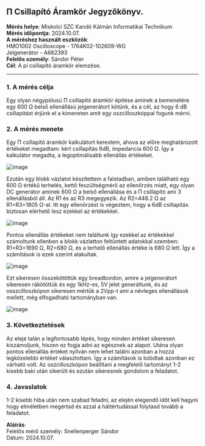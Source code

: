## &#928; Csillapító Áramkör Jegyzőkönyv.

**Mérés helye**: Miskolci SZC Kandó Kálmán Informatikai Technikum  
**Mérés időpontja**: 2024.10.07.  
**A méréshez használt eszközök**:<br>
HMO1002 Oscilloscope - 1764K02-102609-WG <br>
Jelgenerátor - A682393<br>
**Felelős személy**: Sándor Péter  
**Cél**: A pi csillapító áramkör elemzése.

---

### 1. **A mérés célja**

Egy olyan négypólusú Π csillapító áramkör építése aminek a bemenetére egy 600 Ω belső ellenállású jelgenerátort kötünk, és a cél, az hogy 6 dB csillapítást érjünk el a kimeneten amit egy oszcilloszkóppal fogunk mérni.

### 2. **A mérés menete**

Egy Π csillapító áramkör kalkulátort kerestem, ahova az előre meghatározott értékeket megadtam: kért csillapítás 6dB, impedancia 600 Ω. Így a kalkulátor megadta, a legoptimálisabb ellenállás értékeket.

![image](https://github.com/user-attachments/assets/c2e08f2c-e3f4-4301-910e-3c919be68bc7)

Ezután egy blokk vázlatot készítettem a falstadban, amiben található egy 600 Ω értékű terhelés, kettő feszültségmérő az ellenőrzés miatt, egy olyan DC generátor aminek 600 Ω a belső ellenállása és a Π csillapító ami 3 ellenállásból áll. Az R1 és az R3 megegyezik. Az R2=448.2 Ω az R1=R3=1805 Ω-al. Itt egy ellenőrzést is végeztem, hogy a 6dB csillapítás biztosan elérhető lesz ezekkel az értékekkel.

![image](https://github.com/user-attachments/assets/78c0a220-05a1-4784-89fe-eeb7e051c8b3)

Pontos ellenállás értékeket nem találtunk így ezekkel az értékekkel számoltunk ellenben a blokk vázlatton feltüntett adatokkal szemben: R1=R3=1690 Ω, R2=680 Ω, és a terhelő ellenállás értéke is 680 Ω lett. Így a számítások is ezek szerint alakultak.

![image](https://github.com/user-attachments/assets/2931091f-d6bf-48d6-842d-20ac4ce0a896)

Ezt sikeresen összekötöttük egy breadbordon, amire a jelgenerátort sikeresen rákötöttük és egy 1kHz-es, 5V jelet generáltunk, és az osszcilloszkópon sikeresen mértük a 2Vpp-t ami a névleges ellenállások mellett, még elfogadható tartományban van.

![image](https://github.com/user-attachments/assets/20160b80-d60f-4b13-b57e-5f9d2a6c57be)


### 3. **Következtetések**
Az eleje talán a legfontosabb lépés, hogy minden értéket sikeresen kiszámoljunk, hiszen ez fogja adni az egésznek az alapot. Utána olyan pontos ellenállás értéket nyílván nem lehet találni azonban a hozzá legközelebbi értéket választottam. Így a számítások is tolódtak azonban ez várható volt. Az oszcilloszkópon beállítani a megfelelő tartományt 1-2 kisebb baki után sikerült és ezután sikeresnek gondolom a feladatot.

### 4. **Javaslatok**
1-2 kisebb hiba után nem szabad feladni, az elején elegendő időt kell hagyni hogy elméletben megértsd és azzal a háttértudással folytasd tovább a feladatot.

**Aláírás**:  
Felelős mérő személy: Snellenperger Sándor  
Dátum: 2024.10.07.

